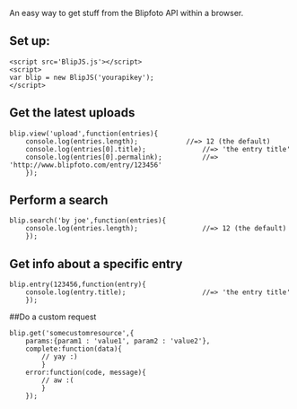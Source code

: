 An easy way to get stuff from the Blipfoto API within a browser.

## Set up:

	<script src='BlipJS.js'></script>
	<script>
	var blip = new BlipJS('yourapikey');
	</script>

## Get the latest uploads

	blip.view('upload',function(entries){
		console.log(entries.length);			//=> 12 (the default)
		console.log(entries[0].title);				//=> 'the entry title'
		console.log(entries[0].permalink);			//=> 'http://www.blipfoto.com/entry/123456'
		});
	

## Perform a search

	blip.search('by joe',function(entries){
		console.log(entries.length);				//=> 12 (the default)
		});
	
## Get info about a specific entry

	blip.entry(123456,function(entry){
		console.log(entry.title);					//=> 'the entry title'
		});
	

##Do a custom request

	blip.get('somecustomresource',{
		params:{param1 : 'value1', param2 : 'value2'},
		complete:function(data){
			// yay :)
			}
		error:function(code, message){
			// aw :(
			}
		});
